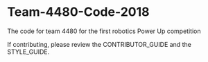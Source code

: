 # Team-4480-Code-2018
The code for team 4480 for the first robotics Power Up competition

If contributing, please review the CONTRIBUTOR_GUIDE and the STYLE_GUIDE.
